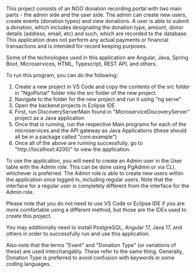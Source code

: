 This project consists of an NGO donation recording portal with two main parts - the admin side and the user side. The admin can create new users, create events (donation types) and view donations. A user is able to submit a donation, which includes designating the donation type, amount, donor details (address, email, etc) and such, which are recorded to the database. This application does not perform any actual payments or financial transactions and is intended for record keeping purposes. 

Some of the technologies used in this application are Angular, Java, Spring Boot, Microservices, HTML, Typescript, REST API, and others.

To run this program, you can do the following:

1. Create a new project in VS Code and copy the contents of the src folder in "NgoPortal" folder into the src folder of the new project.
2. Navigate to the folder for the new project and run it using "ng serve"
3. Open the backend projects in Eclipse IDE
4. First, run DiscoveryServerMain found in "MicroserviceDiscoveryServer" project as a Java application
5. Once that is running, run the respective Main programs for each of the microservices and the API gateway as Java Applications (these should all be in a package called "com.example")
6. Once all of the above are running successfully, go to "http://localhost:4200/" to view the application.

To use the application, you will need to create an Admin user in the User table with the Admin role. This can be done using PgAdmin or via CLI, whichever is preferred. The Admin role is able to create new users within the application once logged in, including regular users. Note that the interface for a regular user is completely different from the interface for the Admin role.


Please note that you do not need to use VS Code or Eclipse IDE if you are more comfortable using a different method, but those are the IDEs used to create this project. 

You may additionally need to install PostgreSQL, Angular 17, Java 17, and others in order to successfully run and use this application.

Also note that the terms "Event" and "Donation Type" (or variations of these) are used interchangably. These refer to the same thing. Generally, Donation Type is preferred to avoid confusion with keywords in some coding languages.
